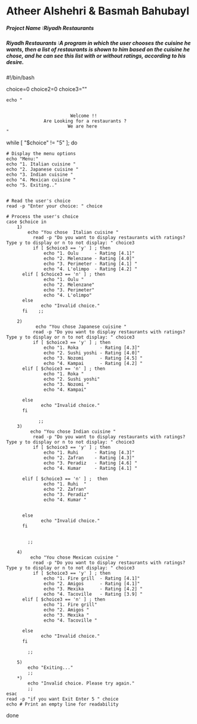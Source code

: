 # Atheer Alshehri & Basmah Bahubayl
##### Project Name :Riyadh Restaurants

##### Riyadh Restaurants :A program in which the user chooses the cuisine he wants, then a list of restaurants is shown to him based on the cuisine he chose, and he can see this list with or without ratings, according to his desire.


#!/bin/bash

choice=0
choice2=0
choice3=""

    echo "


                            Welcome !!
                  Are Looking for a restaurants ?
                           We are here
    "
while [ "$choice" != "5" ]; do



    # Display the menu options
    echo "Menu:"
    echo "1. Italian cuisine "
    echo "2. Japanese cuisine "
    echo "3. Indian cuisine "
    echo "4. Mexican cuisine "
    echo "5. Exiting.."


    # Read the user's choice
    read -p "Enter your choice: " choice

    # Process the user's choice
    case $choice in
        1)
            echo "You chose  Italian cuisine "
              read -p "Do you want to display restaurants with ratings? Type y to display or n to not display: " choice3
              if [ $choice3 == 'y' ] ; then
                  echo "1. Oulu      - Rating [4.1]"
                  echo "2. Melenzane - Rating [4.0]"
                  echo "3. Perimeter - Rating [4.1] "
                  echo "4. L'olimpo  - Rating [4.2] "
          elif [ $choice3 == 'n' ] ; then
                  echo "1. Oulu "
                  echo "2. Melenzane"
                  echo "3. Perimeter"
                  echo "4. L'olimpo"
          else
                 echo "Invalid choice."
          fi    ;;

        2)
               echo "You chose Japanese cuisine "
              read -p "Do you want to display restaurants with ratings? Type y to display or n to not display: " choice3
              if [ $choice3 == 'y' ] ; then
                  echo "1. Roka        - Rating [4.3]"
                  echo "2. Sushi yoshi - Rating [4.0]"
                  echo "3. Nozomi      - Rating [4.5] "
                  echo "4. Kampai      - Rating [4.2] "
          elif [ $choice3 == 'n' ] ; then
                  echo "1. Roka "
                  echo "2. Sushi yoshi"
                  echo "3. Nozomi "
                  echo "4. Kampai"

          else
                 echo "Invalid choice."
          fi

                ;;
        3)
             echo "You chose Indian cuisine "
              read -p "Do you want to display restaurants with ratings? Type y to display or n to not display: " choice3
              if [ $choice3 == 'y' ] ; then
                  echo "1. Ruhi      - Rating [4.3]"
                  echo "2. Zafran    - Rating [4.3]"
                  echo "3. Peradiz   - Rating [4.6] "
                  echo "4. Kumar     - Rating [4.1] "

          elif [ $choice3 == 'n' ] ;  then
                  echo "1. Ruhi  "
                  echo "2. Zafran"
                  echo "3. Peradiz"
                  echo "4. Kumar "


          else
                 echo "Invalid choice."
          fi


            ;;    

        4)
             echo "You chose Mexican cuisine "
              read -p "Do you want to display restaurants with ratings? Type y to display or n to not display: " choice3
              if [ $choice3 == 'y' ] ; then
                  echo "1. Fire grill  - Rating [4.1]"
                  echo "2. Amigos      - Rating [4.1]"
                  echo "3. Mexika      - Rating [4.2] "
                  echo "4. Tacoville   - Rating [3.9] "
          elif [ $choice3 == 'n' ] ; then
                  echo "1. Fire grill"
                  echo "2. Amigos "
                  echo "3. Mexika "
                  echo "4. Tacoville "

          else
                 echo "Invalid choice."
          fi

            ;;

        5)
            echo "Exiting..."
            ;;
        *)
            echo "Invalid choice. Please try again."
            ;;
    esac
    read -p "if you want Exit Enter 5 " choice
    echo # Print an empty line for readability
done


